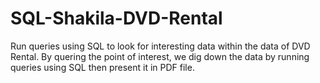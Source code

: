 # SQL-Shakila-DVD-Rental
Run queries using SQL to look for interesting data within the data of DVD Rental.
By quering the point of interest, we dig down the data by running queries using SQL then present it in PDF file.
